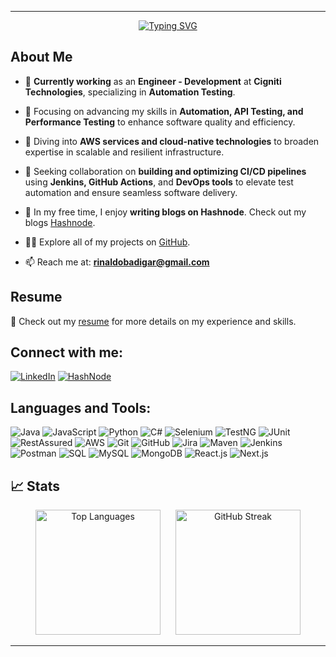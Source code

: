 
---

<div align="center">
  <a href="https://git.io/typing-svg">
    <img src="https://readme-typing-svg.herokuapp.com?font=Fira+Code&size=50&pause=1000&vCenter=true&width=950&height=100&lines=Hi%F0%9F%91%8B%2C+I'm+Rinaldo+Badigar+;An+Aspiring+SDET+in+the+Making!" alt="Typing SVG" />
  </a>
</div>

## About Me

- 💼 **Currently working** as an **Engineer - Development** at **Cigniti Technologies**, specializing in **Automation Testing**.
  
- 🔭 Focusing on advancing my skills in **Automation, API Testing, and Performance Testing** to enhance software quality and efficiency.
  
- 🌱 Diving into **AWS services and cloud-native technologies** to broaden expertise in scalable and resilient infrastructure.
  
- 🤝 Seeking collaboration on **building and optimizing CI/CD pipelines** using **Jenkins, GitHub Actions**, and **DevOps tools** to elevate test automation and ensure seamless software delivery.
  
- 🌟 In my free time, I enjoy **writing blogs on Hashnode**. Check out my blogs [Hashnode](https://hashnode.com/@Rinaldo).

- 👨‍💻 Explore all of my projects on [GitHub](https://github.com/rinaldo23).

- 📫 Reach me at: **[rinaldobadigar@gmail.com](mailto:rinaldobadigar@gmail.com)**

## Resume

📄 Check out my [resume](https://drive.google.com/file/d/1CNuJ0D0OxnBpT_ZtS_iEaNYn-C2EBVEm/view?usp=sharing) for more details on my experience and skills.

## Connect with me:

[![LinkedIn](https://img.shields.io/badge/-LinkedIn-blue?style=for-the-badge&logo=Linkedin&logoColor=white&link=https://www.linkedin.com/in/rinaldo-badigar)](https://www.linkedin.com/in/rinaldo-badigar)
[![HashNode](https://img.shields.io/badge/-HashNode-lightblue?style=for-the-badge&logo=hashnode&logoColor=white&link=https://hashnode.com/@Rinaldo)](https://hashnode.com/@Rinaldo)

## Languages and Tools:

![Java](https://img.shields.io/badge/-Java-007396?logo=java&logoColor=white&style=for-the-badge)
![JavaScript](https://img.shields.io/badge/-JavaScript-F7DF1E?logo=javascript&logoColor=black&style=for-the-badge)
![Python](https://img.shields.io/badge/-Python-3776AB?logo=python&logoColor=white&style=for-the-badge)
![C#](https://img.shields.io/badge/-C%23-239120?logo=c-sharp&logoColor=white&style=for-the-badge)
![Selenium](https://img.shields.io/badge/-Selenium-43B02A?logo=selenium&logoColor=white&style=for-the-badge)
![TestNG](https://img.shields.io/badge/-TestNG-FFCA28?logo=testing&logoColor=black&style=for-the-badge)
![JUnit](https://img.shields.io/badge/-JUnit-25A162?logo=junit5&logoColor=white&style=for-the-badge)
![RestAssured](https://img.shields.io/badge/-RestAssured-5A9BD5?logo=api&logoColor=white&style=for-the-badge)
![AWS](https://img.shields.io/badge/-AWS-232F3E?logo=amazon-aws&logoColor=white&style=for-the-badge)
![Git](https://img.shields.io/badge/-Git-F05032?logo=git&logoColor=white&style=for-the-badge)
![GitHub](https://img.shields.io/badge/-GitHub-181717?logo=github&logoColor=white&style=for-the-badge)
![Jira](https://img.shields.io/badge/-Jira-0052CC?logo=jira&logoColor=white&style=for-the-badge)
![Maven](https://img.shields.io/badge/-Maven-C71A36?logo=apache-maven&logoColor=white&style=for-the-badge)
![Jenkins](https://img.shields.io/badge/-Jenkins-D24939?logo=jenkins&logoColor=white&style=for-the-badge)
![Postman](https://img.shields.io/badge/-Postman-FF6C37?logo=postman&logoColor=white&style=for-the-badge)
![SQL](https://img.shields.io/badge/-SQL-4479A1?logo=sql&logoColor=white&style=for-the-badge)
![MySQL](https://img.shields.io/badge/-MySQL-4479A1?logo=mysql&logoColor=white&style=for-the-badge)
![MongoDB](https://img.shields.io/badge/-MongoDB-47A248?logo=mongodb&logoColor=white&style=for-the-badge)
![React.js](https://img.shields.io/badge/-React-61DAFB?logo=react&logoColor=white&style=for-the-badge)
![Next.js](https://img.shields.io/badge/-Next.js-000000?logo=nextdotjs&logoColor=white&style=for-the-badge)


<!-- ## Most Used Languages:

![Top Languages](https://github-readme-stats.vercel.app/api/top-langs/?username=rinaldo23&layout=compact&theme=radical&hide_border=true)

## 📈 Streak Stats

![GitHub Streak](https://github-readme-streak-stats.herokuapp.com/?user=rinaldo23&theme=radical&hide_border=true&date_format=j%2Fn%5B%2FY%5D) -->

## 📈 Stats

<div align="center">
  <div style="display: inline-block; margin: 0 10px;">
    <img src="https://github-readme-stats.vercel.app/api/top-langs/?username=rinaldo23&layout=compact&theme=radical&hide_border=true" alt="Top Languages" style="height: 200px;" />
  </div>
  <div style="display: inline-block; margin: 0 10px;">
    <img src="https://github-readme-streak-stats.herokuapp.com/?user=rinaldo23&theme=radical&hide_border=true&date_format=j%2Fn%5B%2FY%5D" alt="GitHub Streak" style="height: 200px;" />
  </div>
</div>

---
